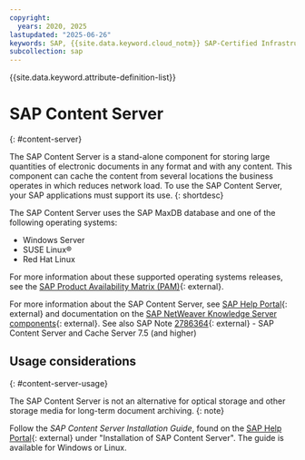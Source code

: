 ```yaml
---
copyright:
  years: 2020, 2025
lastupdated: "2025-06-26"
keywords: SAP, {{site.data.keyword.cloud_notm}} SAP-Certified Infrastructure, {{site.data.keyword.ibm_cloud_sap}}, SAP Workloads
subcollection: sap
---
```


{{site.data.keyword.attribute-definition-list}}


# SAP Content Server
{: #content-server}

The SAP Content Server is a stand-alone component for storing large quantities of electronic documents in any format and with any content. This component can cache the content from several locations the business operates in which reduces network load. To use the SAP Content Server, your SAP applications must support its use.
{: shortdesc}

The SAP Content Server uses the SAP MaxDB database and one of the following operating systems:
* Windows Server
* SUSE Linux&reg;
* Red Hat Linux  

For more information about these supported operating systems releases, see the [SAP Product Availability Matrix (PAM)](https://userapps.support.sap.com/sap/support/pam){: external}.

For more information about the SAP Content Server, see [SAP Help Portal](https://help.sap.com/docs/SUPPORT_CONTENT/maxdb/3362174184.html){: external} and documentation on the [SAP NetWeaver Knowledge Server components](https://help.sap.com/docs/ABAP_PLATFORM_NEW/3ad3ba0715c5422eae08578d4c40328d/4cff90895b605dc6e10000000a42189c.html){: external}.
See also SAP Note [2786364](https://me.sap.com/notes/2786364){: external} - SAP Content Server and Cache Server 7.5 (and higher)



## Usage considerations
{: #content-server-usage}

The SAP Content Server is not an alternative for optical storage and other storage media for long-term document archiving.
{: note}

Follow the _SAP Content Server Installation Guide_, found on the [SAP Help Portal](https://help.sap.com/docs/SOFTWARE_PROVISIONING_MANAGER/30839dda13b2485889466316ce5b39e9/7f7a1aab8a6c41188d560f69eada995c.html?){: external} under "Installation of SAP Content Server". The guide is available for Windows or Linux.
